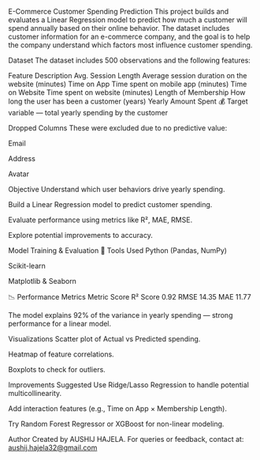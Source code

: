E-Commerce Customer Spending Prediction
This project builds and evaluates a Linear Regression model to predict how much a customer will spend annually based on their online behavior. The dataset includes customer information for an e-commerce company, and the goal is to help the company understand which factors most influence customer spending.

Dataset
The dataset includes 500 observations and the following features:

Feature	Description
Avg. Session Length	Average session duration on the website (minutes)
Time on App	Time spent on mobile app (minutes)
Time on Website	Time spent on website (minutes)
Length of Membership	How long the user has been a customer (years)
Yearly Amount Spent	💰 Target variable — total yearly spending by the customer

Dropped Columns
These were excluded due to no predictive value:

Email

Address

Avatar

 Objective
Understand which user behaviors drive yearly spending.

Build a Linear Regression model to predict customer spending.

Evaluate performance using metrics like R², MAE, RMSE.

Explore potential improvements to accuracy.

 Model Training & Evaluation
🔧 Tools Used
Python (Pandas, NumPy)

Scikit-learn

Matplotlib & Seaborn

📉 Performance Metrics
Metric	Score
R² Score	0.92
RMSE	14.35
MAE	11.77

The model explains 92% of the variance in yearly spending — strong performance for a linear model.

 Visualizations
Scatter plot of Actual vs Predicted spending.

Heatmap of feature correlations.

Boxplots to check for outliers.

Improvements Suggested
Use Ridge/Lasso Regression to handle potential multicollinearity.

Add interaction features (e.g., Time on App × Membership Length).

Try Random Forest Regressor or XGBoost for non-linear modeling.

Author
Created by AUSHIJ HAJELA.
For queries or feedback, contact at: aushij.hajela32@gmail.com
